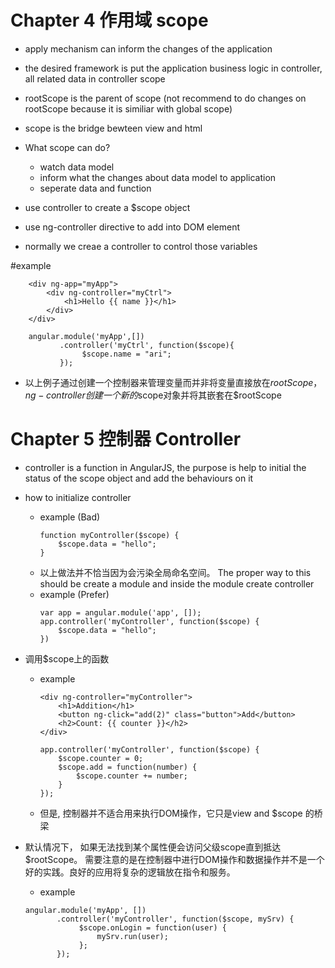 # Chapter 4 作用域 scope
- apply mechanism can inform the changes of the application
- the desired framework is put the application business logic in controller, all related data in controller scope
- rootScope is the parent of scope (not recommend to do changes on rootScope because it is similiar with global scope)
- scope is the bridge bewteen view and html

- What scope can do?
    - watch data model 
    - inform what the changes about data model to application
    - seperate data and function

- use controller to create a $scope object
- use ng-controller directive to add into DOM element
- normally we creae a controller to control those variables 

#example
```
    <div ng-app="myApp">
        <div ng-controller="myCtrl">
            <h1>Hello {{ name }}</h1>
        </div>
    </div>

    angular.module('myApp',[])
           .controller('myCtrl', function($scope){
                $scope.name = "ari";
           });
```
- 以上例子通过创建一个控制器来管理变量而并非将变量直接放在$rootScope， ng-controller创建一个新的$scope对象并将其嵌套在$rootScope

# Chapter 5 控制器 Controller
- controller is a function in AngularJS, the purpose is help to initial the status of the scope object and add the behaviours on it

- how to initialize controller
    - example (Bad)
        ```
        function myController($scope) {
            $scope.data = "hello";
        }
        ```
    - 以上做法并不恰当因为会污染全局命名空间。 The proper way to this should be create a module and inside the module create controller
    - example (Prefer)
        ```
        var app = angular.module('app', []);
        app.controller('myController', function($scope) {
            $scope.data = "hello";
        })
        ```

- 调用$scope上的函数
    - example
        ```
        <div ng-controller="myController">
            <h1>Addition</h1>
            <button ng-click="add(2)" class="button">Add</button>
            <h2>Count: {{ counter }}</h2>
        </div>

        app.controller('myController', function($scope) {
            $scope.counter = 0;
            $scope.add = function(number) {
                $scope.counter += number;
            }
        });
        ```
    - 但是, 控制器并不适合用来执行DOM操作，它只是view and $scope 的桥梁

- 默认情况下， 如果无法找到某个属性便会访问父级scope直到抵达$rootScope。 需要注意的是在控制器中进行DOM操作和数据操作并不是一个好的实践。良好的应用将复杂的逻辑放在指令和服务。
    - example
    ```
    angular.module('myApp', [])
           .controller('myController', function($scope, mySrv) {
                $scope.onLogin = function(user) {
                    mySrv.run(user);
                };
           });
    ```
